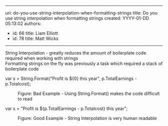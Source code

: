 

---
uri: do-you-use-string-interpolation-when-formatting-strings
title: Do you use string interpolation when formatting strings
created: YYYY-01-DD 05:13:02
authors:
  - id: 66
    title: Liam Elliott
  - id: 78
    title: Matt Wicks
---




<span class='intro'> String Interpolation - greatly reduces the amount of boilerplate code required when working with strings<br>Formatting strings on the fly was previously a task which required a stack of boilerplate code<br> </span>

<p class="ssw15-rteElement-CodeArea">​​var s = String.Format(&quot;Profit is $&#123;0&#125; this year&quot;, p.TotalEarnings - p.Totalcost);<br></p><dd class="ssw15-rteElement-FigureBad">​​​Figure&#58; Bad Example - Using String.Format() makes the code difficult to read<br></dd><p class="ssw15-rteElement-CodeArea">​​​var s = &quot;Profit is $&#123;p.TotalEarnings - p.Totalcost&#125; this year&quot;;<br></p><dd class="ssw15-rteElement-FigureGood">Figure&#58; Good Example - String Interpolation is very human readable<br></dd>


